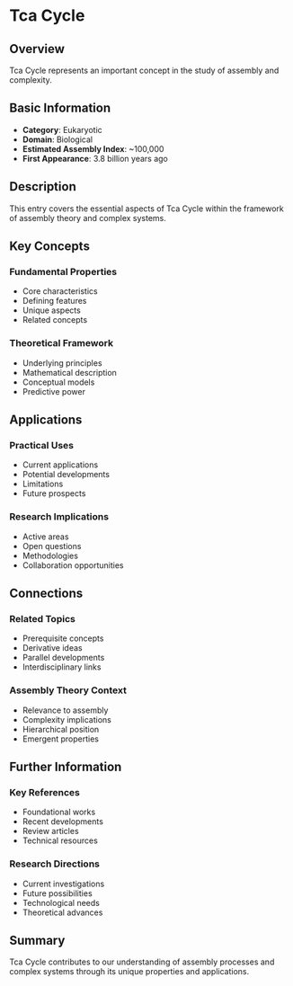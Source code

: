 # Tca Cycle

## Overview

Tca Cycle represents an important concept in the study of assembly and complexity.

## Basic Information

- **Category**: Eukaryotic
- **Domain**: Biological
- **Estimated Assembly Index**: ~100,000
- **First Appearance**: 3.8 billion years ago

## Description

This entry covers the essential aspects of Tca Cycle within the framework of assembly theory and complex systems.

## Key Concepts

### Fundamental Properties
- Core characteristics
- Defining features
- Unique aspects
- Related concepts

### Theoretical Framework
- Underlying principles
- Mathematical description
- Conceptual models
- Predictive power

## Applications

### Practical Uses
- Current applications
- Potential developments
- Limitations
- Future prospects

### Research Implications
- Active areas
- Open questions
- Methodologies
- Collaboration opportunities

## Connections

### Related Topics
- Prerequisite concepts
- Derivative ideas
- Parallel developments
- Interdisciplinary links

### Assembly Theory Context
- Relevance to assembly
- Complexity implications
- Hierarchical position
- Emergent properties

## Further Information

### Key References
- Foundational works
- Recent developments
- Review articles
- Technical resources

### Research Directions
- Current investigations
- Future possibilities
- Technological needs
- Theoretical advances

## Summary

Tca Cycle contributes to our understanding of assembly processes and complex systems through its unique properties and applications.
